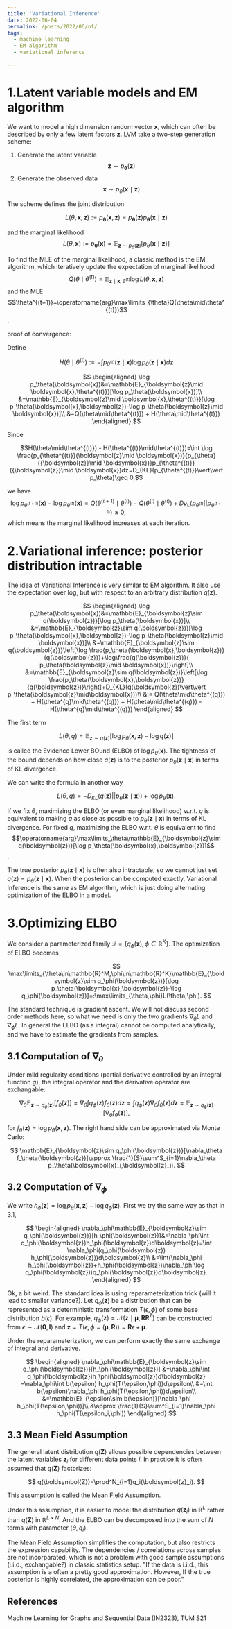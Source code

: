 ```yaml
---
title: 'Variational Inference'
date: 2022-06-04
permalink: /posts/2022/06/nf/
tags: 
  - machine learning
  - EM algorithm
  - variational inference

---
```


1.Latent variable models and EM algorithm
======
We want to model a high dimension random vector $\boldsymbol{x}$, which can often be described by only a few latent factors $\boldsymbol{z}$. LVM take a two-step generation scheme:

1. Generate the latent variable $$\boldsymbol{z} \sim p_{\boldsymbol{\theta}}(\boldsymbol{z})$$
2. Generate the observed data $$\boldsymbol{x} \sim p_{\theta}(\boldsymbol{x} \mid \boldsymbol{z})$$

The scheme defines the joint distribution 

$$
L(\theta,\boldsymbol{x},\boldsymbol{z}):=p_{\boldsymbol{\theta}}(\boldsymbol{x}, \boldsymbol{z})=p_{\boldsymbol{\theta}}(\boldsymbol{z}) p_{\boldsymbol{\theta}}(\boldsymbol{x} \mid \boldsymbol{z})
$$

and the marginal likelihood $$L(\theta,\boldsymbol{x}):=p_{\boldsymbol{\theta}}(\boldsymbol{x})=\mathbb{E}_{\boldsymbol{z}\sim p_\theta(\boldsymbol{z})}[p_\theta(\boldsymbol{x}\mid\boldsymbol{z})]$$

To find the MLE of the marginal likelihood, a classic method is the EM algorithm, which iteratively update the expectation of marginal likelihood $$Q(\theta\mid\theta^{(t)})=\mathbb{E}_{\boldsymbol{z}\mid \boldsymbol{x},\theta^{(t)}}\log L(\theta,\boldsymbol{x},\boldsymbol{z})$$
and the MLE $$\theta^{(t+1)}=\operatorname{arg}\max\limits_{\theta}Q(\theta\mid\theta^{(t)})$$.

proof of convergence:

Define

$$
H(\theta\mid\theta^{(t)}):=-\int p_{\theta^{(t)}}(\boldsymbol{z}\mid\boldsymbol{x})\log p_\theta(\boldsymbol{z}\mid\boldsymbol{x}) d\boldsymbol{z}
$$

$$
\begin{aligned}
\log p_\theta(\boldsymbol{x})&=\mathbb{E}_{\boldsymbol{z}\mid \boldsymbol{x},\theta^{(t)}}[\log p_\theta(\boldsymbol{x})]\\
&=\mathbb{E}_{\boldsymbol{z}\mid \boldsymbol{x},\theta^{(t)}}[\log p_\theta(\boldsymbol{x},\boldsymbol{z})-\log p_\theta(\boldsymbol{z}\mid \boldsymbol{x})]\\
&=Q(\theta\mid\theta^{(t)}) + H(\theta\mid\theta^{(t)})
\end{aligned}
$$

Since 

$$H(\theta\mid\theta^{(t)}) - H(\theta^{(t)}\mid\theta^{(t)})=\int \log \frac{p_{\theta^{(t)}}(\boldsymbol{z}\mid \boldsymbol{x})}{p_{\theta}({\boldsymbol{z}}\mid \boldsymbol{x})}p_{\theta^{(t)}}({\boldsymbol{z}}\mid \boldsymbol{x})dz=D_{KL}(p_{\theta^{(t)}}\vert\vert p_\theta)\geq 0,$$

we have $$\log p_{\theta^{(t+1)}}(\boldsymbol{x})-\log p_{\theta^{(t)}}(\boldsymbol{x})=Q(\theta^{(t+1)}\mid\theta^{(t)})-Q(\theta^{(t)}\mid\theta^{(t)})+D_{KL}(p_{\theta^{(t)}}\vert\vert p_{\theta^{(t+1)}})\geq 0,$$
which means the marginal likelihood increases at each iteration.

2.Variational inference: posterior distribution intractable
======
The idea of Variational Inference is very similar to EM algorithm. It also use the expectation over log, but with respect to an arbitrary distribution $q(\boldsymbol{z})$.

$$
\begin{aligned}
\log p_\theta(\boldsymbol{x})&=\mathbb{E}_{\boldsymbol{z}\sim q(\boldsymbol{z})}[\log p_\theta(\boldsymbol{x})]\\
&=\mathbb{E}_{\boldsymbol{z}\sim q(\boldsymbol{z})}[\log p_\theta(\boldsymbol{x},\boldsymbol{z})-\log p_\theta(\boldsymbol{z}\mid \boldsymbol{x})]\\
&=\mathbb{E}_{\boldsymbol{z}\sim q(\boldsymbol{z})}\left[\log \frac{p_\theta(\boldsymbol{x},\boldsymbol{z})}{q(\boldsymbol{z})}+\log\frac{q(\boldsymbol{z})}{ p_\theta(\boldsymbol{z}\mid \boldsymbol{x})}\right]\\
&=\mathbb{E}_{\boldsymbol{z}\sim q(\boldsymbol{z})}\left[\log \frac{p_\theta(\boldsymbol{x},\boldsymbol{z})}{q(\boldsymbol{z})}\right]+D_{KL}(q(\boldsymbol{z})\vert\vert p_\theta(\boldsymbol{z}\mid\boldsymbol{x}))\\
&:= Q(\theta\mid\theta^{(q)}) + H(\theta^{q}\mid\theta^{(q)}) + H(\theta\mid\theta^{(q)}) - H(\theta^{q}\mid\theta^{(q)})
\end{aligned}
$$

The first term

$$
L(\theta, q)=\mathbb{E}_{\boldsymbol{z}\sim q(\boldsymbol{z})}\left[\log {p_\theta(\boldsymbol{x},\boldsymbol{z})}-\log{q(\boldsymbol{z})}\right]
$$

is called the Evidence Lower BOund (ELBO) of $\log p_\theta(\boldsymbol{x})$. The tightness of the bound depends on how close $a(\boldsymbol{z})$ is to the posterior $p_\theta(\boldsymbol{z}\mid\boldsymbol{x})$ in terms of KL divergence.

We can write the formula in another way

$$
L(\theta,q)=-D_{KL}(q(\boldsymbol{z})\vert\vert p_\theta(\boldsymbol{z}\mid\boldsymbol{x}))+\log p_\theta(\boldsymbol{x}).
$$

If we fix $\theta$, maximizing the ELBO (or even marginal likelihood) w.r.t. $q$ is equivalent to
making $q$ as close as possible to $p_\theta(\boldsymbol{z}\mid\boldsymbol{x})$ in terms of KL divergence. For fixed $q$, maximizing the ELBO  w.r.t. $\theta$ is equivalent to find $$\operatorname{arg}\max\limits_\theta\mathbb{E}_{\boldsymbol{z}\sim q(\boldsymbol{z})}[\log p_\theta(\boldsymbol{x},\boldsymbol{z})]$$.

The true posterior $p_\theta(\boldsymbol{z}\mid\boldsymbol{x})$ is often also intractable, so we cannot just set $q(\boldsymbol{z})=p_\theta(\boldsymbol{z}\mid\boldsymbol{x})$. When the posterior can be computed exactly, Variational Inference is the same as EM algorithm, which is just doing alternating optimization of the ELBO in a model.

3.Optimizing ELBO
======
We consider a parameterized family $\mathcal{Q}=\{q_\phi(\boldsymbol{z}),\phi\in\mathbb{R}^K\}$. The optimization of ELBO becomes

$$
\max\limits_{\theta\in\mathbb{R}^M,\phi\in\mathbb{R}^K}\mathbb{E}_{\boldsymbol{z}\sim q_\phi(\boldsymbol{z})}[\log p_\theta(\boldsymbol{x},\boldsymbol{z})-\log q_\phi(\boldsymbol{z})]=:\max\limits_{\theta,\phi}L(\theta,\phi).
$$

The standard technique is gradient ascent. We will not discuss second order methods here, so what we need is only the two gradients $\nabla_\theta L$ and $\nabla_\phi L$. In general the ELBO (as a integral) cannot be computed analytically, and we have to estimate the gradients from samples.

3.1 Computation of $\nabla_\theta$
------
Under mild regularity conditions (partial derivative controlled by an integral function $g$), the integral operator and the derivative operator are exchangable: 

$$
\nabla_\theta\mathbb{E}_{\boldsymbol{z}\sim q_\phi(\boldsymbol{z})}[f_\theta(\boldsymbol{z})]=\nabla_\theta\int q_\phi(\boldsymbol{z})f_\theta(\boldsymbol{z})d\boldsymbol{z}=\int q_\phi(\boldsymbol{z})\nabla_\theta f_\theta(\boldsymbol{z})d\boldsymbol{z}=\mathbb{E}_{\boldsymbol{z}\sim q_\phi(\boldsymbol{z})}[\nabla_\theta f_\theta(\boldsymbol{z})],
$$

for $f_\theta(\boldsymbol{z})=\log p_\theta(\boldsymbol{x},\boldsymbol{z})$. The right hand side can be approximated via Monte Carlo:

$$
\mathbb{E}_{\boldsymbol{z}\sim q_\phi(\boldsymbol{z})}[\nabla_\theta f_\theta(\boldsymbol{z})]\approx \frac{1}{S}\sum^S_{i=1}\nabla_\theta p_\theta(\boldsymbol{x}_i,\boldsymbol{z}_i).
$$

3.2  Computation of $\nabla_\phi$
------
We write $h_\phi(\boldsymbol{z})=\log p_\theta(\boldsymbol{x},\boldsymbol{z})-\log q_\phi(\boldsymbol{z})$. First we try the same way as that in 3.1, 

$$
\begin{aligned}
\nabla_\phi\mathbb{E}_{\boldsymbol{z}\sim q_\phi(\boldsymbol{z})}[h_\phi(\boldsymbol{z})]&=\nabla_\phi\int q_\phi(\boldsymbol{z})h_\phi(\boldsymbol{z})d\boldsymbol{z}=\int \nabla_\phi(q_\phi(\boldsymbol{z}) h_\phi(\boldsymbol{z}))d\boldsymbol{z}\\
&=\int(\nabla_\phi h_\phi(\boldsymbol{z})+h_\phi(\boldsymbol{z})\nabla_\phi\log q_\phi(\boldsymbol{z}))q_\phi(\boldsymbol{z})d\boldsymbol{z}.
\end{aligned}
$$

Ok, a bit weird. The standard idea is using reparameterization trick (will it lead to smaller variance?). Let $q_\phi(\boldsymbol{z})$ be a distribution that can be represented as a deterministic transformation $T(\epsilon, \phi)$ of some base distribution $b(\epsilon)$. For example, $q_\phi(\boldsymbol{z})=\mathcal{N}(\boldsymbol{z}\mid\boldsymbol{\mu},\boldsymbol{R}\boldsymbol{R}^T)$ can be constructed from $\epsilon\sim\mathcal{N}(\boldsymbol{0},\boldsymbol{I})$ and $\boldsymbol{z}=T(\epsilon, \phi=(\boldsymbol{\mu},\boldsymbol{R}))=\boldsymbol{R}\epsilon+\boldsymbol{\mu}$.

Under the reparameterization, we can perform exactly the same exchange of integral and derivative.

$$
\begin{aligned}
\nabla_\phi\mathbb{E}_{\boldsymbol{z}\sim q_\phi(\boldsymbol{z})}[h_\phi(\boldsymbol{z})]
&=\nabla_\phi\int q_\phi(\boldsymbol{z})h_\phi(\boldsymbol{z})d\boldsymbol{z}
=\nabla_\phi\int b(\epsilon) h_\phi(T(\epsilon,\phi))d\epsilon\\
&=\int b(\epsilon)\nabla_\phi h_\phi(T(\epsilon,\phi))d\epsilon\\
&=\mathbb{E}_{\epsilon\sim b(\epsilon)}[\nabla_\phi h_\phi(T(\epsilon,\phi))]\\
&\approx \frac{1}{S}\sum^S_{i=1}\nabla_\phi h_\phi(T(\epsilon_i,\phi))
\end{aligned}
$$

3.3 Mean Field Assumption
------
The general latent distribution $q(\boldsymbol{Z})$ allows possible dependencies between the latent variables $\boldsymbol{z}_i$ for different data points $i$. In practice it is often assumed that $q(\boldsymbol{Z})$ factorizes:

$$
q(\boldsymbol{Z})=\prod^N_{i=1}q_i(\boldsymbol{z}_i).
$$

This assumption is called the Mean Field Assumption. 

Under this assumption, it is easier to model the distribution $q(\boldsymbol{z}_i)$ in $\mathbb{R}^L$ rather than $q(\boldsymbol{Z})$ in $\mathbb{R}^{L\times N}$. And the ELBO can be decomposed into the sum of $N$ terms with parameter $(\theta, q_i)$.

The Mean Field Assumption simplifies the computation, but also restricts the expression capability. The dependencies / correlations across samples are not incorparated, which is not a problem with good sample assumptions (i.i.d., exchangable?) in classic statistics setup. "If the data is i.i.d., this assumption is a often a pretty good approximation. However, If the true posterior is highly correlated, the approximation can be poor."


References
------

Machine Learning for Graphs and Sequential Data (IN2323), TUM S21 


<!-- Aren't headings cool?
<!------>

